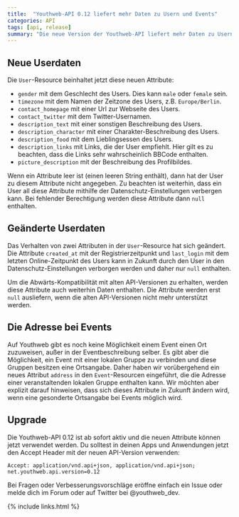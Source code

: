 ```yaml
---
title:  "Youthweb-API 0.12 liefert mehr Daten zu Usern und Events"
categories: API
tags: [api, release]
summary: "Die neue Version der Youthweb-API liefert mehr Daten zu Usern und eine Adresse bei Events. Außerdem werden zwei Attribute bei den Usern in Zukunft auch `null` sein können."
---
```


## Neue Userdaten

Die `User`-Resource beinhaltet jetzt diese neuen Attribute:

- `gender` mit dem Geschlecht des Users. Dies kann `male` oder `female` sein.
- `timezone` mit dem Namen der Zeitzone des Users, z.B. `Europe/Berlin`.
- `contact_homepage` mit einer Url zur Webseite des Users.
- `contact_twitter` mit dem Twitter-Usernamen.
- `description_text` mit einer sonstigen Beschreibung des Users.
- `description_character` mit einer Charakter-Beschreibung des Users.
- `description_food` mit dem Lieblingsessen des Users.
- `description_links` mit Links, die der User empfiehlt. Hier gilt es zu beachten, dass die Links sehr wahrscheinlich BBCode enthalten.
- `picture_description` mit der Beschreibung des Profilbildes.

Wenn ein Attribute leer ist (einen leeren String enthält), dann hat der User zu diesem Attribute nicht angegeben. Zu beachten ist weiterhin, dass ein User all diese Attribute mithilfe der Datenschutz-Einstellungen verbergen kann. Bei fehlender Berechtigung werden diese Attribute dann `null` enthalten.

## Geänderte Userdaten

Das Verhalten von zwei Attributen in der `User`-Resource hat sich geändert. Die Attribute `created_at` mit der Registrierzeitpunkt und `last_login` mit dem letzten Online-Zeitpunkt des Users kann in Zukunft durch den User in den Datenschutz-Einstellungen verborgen werden und daher nur `null` enthalten.

Um die Abwärts-Kompatibilität mit alten API-Versionen zu erhalten, werden diese Attribute auch weiterhin Daten enthalten. Die Attribute werden erst `null` ausliefern, wenn die alten API-Versionen nicht mehr unterstützt werden.

## Die Adresse bei Events

Auf Youthweb gibt es noch keine Möglichkeit einem Event einen Ort zuzuweisen, außer in der Eventbeschreibung selber. Es gibt aber die Möglichkeit, ein Event mit einer lokalen Gruppe zu verbinden und diese Gruppen besitzen eine Ortsangabe. Daher haben wir vorübergehend ein neues Attribut `address` in den `Event`-Resourcen eingeführt, die die Adresse einer veranstaltenden lokalen Gruppe enthalten kann. Wir möchten aber explizit darauf hinweisen, dass sich dieses Attribute in Zukunft ändern wird, wenn eine gesonderte Ortsangabe bei Events möglich wird.

## Upgrade

Die Youthweb-API 0.12 ist ab sofort aktiv und die neuen Attribute können jetzt verwendet werden. Du solltest in deinen Apps und Anwendungen jetzt den Accept Header mit der neuen API-Version verwenden:

```
Accept: application/vnd.api+json, application/vnd.api+json; net.youthweb.api.version=0.12
```

Bei Fragen oder Verbesserungsvorschläge eröffne einfach ein Issue oder melde dich im Forum oder auf Twitter bei @youthweb_dev.

{% include links.html %}
